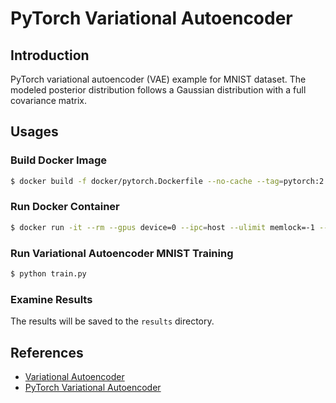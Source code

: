 # PyTorch Variational Autoencoder

## Introduction

PyTorch variational autoencoder (VAE) example for MNIST dataset. The modeled posterior distribution follows a Gaussian distribution with a full covariance matrix.

## Usages

### Build Docker Image

```bash
$ docker build -f docker/pytorch.Dockerfile --no-cache --tag=pytorch:2.2.0 .
```

### Run Docker Container

```bash
$ docker run -it --rm --gpus device=0 --ipc=host --ulimit memlock=-1 --ulimit stack=67108864 -v $(pwd):/mnt pytorch:2.2.0
```

### Run Variational Autoencoder MNIST Training

```bash
$ python train.py
```

### Examine Results

The results will be saved to the `results` directory.

## References

- [Variational Autoencoder](https://leimao.github.io/blog/blog/Variational-Autoencoder/)
- [PyTorch Variational Autoencoder](https://leimao.github.io/blog/blog/PyTorch-Variational-Autoencoder/)
